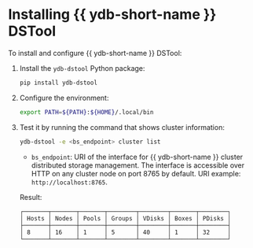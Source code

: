 # Installing {{ ydb-short-name }} DSTool

To install and configure {{ ydb-short-name }} DSTool:

1. Install the `ydb-dstool` Python package:

   ```bash
   pip install ydb-dstool
   ```

1. Configure the environment:

   ```bash
   export PATH=${PATH}:${HOME}/.local/bin
   ```

1. Test it by running the command that shows cluster information:

   ```bash
   ydb-dstool -e <bs_endpoint> cluster list
   ```

   * `bs_endpoint`: URI of the interface for {{ ydb-short-name }} cluster distributed storage management. The interface is accessible over HTTP on any cluster node on port 8765 by default. URI example: `http://localhost:8765`.

   Result:

   ```text
   ┌───────┬───────┬───────┬────────┬────────┬───────┬────────┐
   │ Hosts │ Nodes │ Pools │ Groups │ VDisks │ Boxes │ PDisks │
   ├───────┼───────┼───────┼────────┼────────┼───────┼────────┤
   │ 8     │ 16    │ 1     │ 5      │ 40     │ 1     │ 32     │
   └───────┴───────┴───────┴────────┴────────┴───────┴────────┘
   ```
